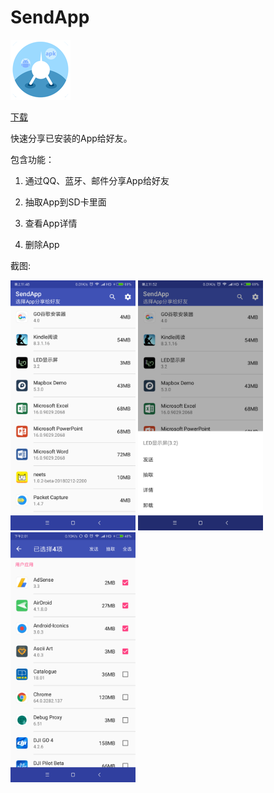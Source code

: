 # SendApp

![image](./img/send_app.png)

<a class="download-btn" href="http://ofjeo4hda.bkt.clouddn.com/SendApp/SendApp-source-v1.5-build8.apk"><i class="fa fa-android"></i> 下载</a>

快速分享已安装的App给好友。

包含功能：

1. 通过QQ、蓝牙、邮件分享App给好友

2. 抽取App到SD卡里面

3. 查看App详情

4. 删除App

截图:

<img src="./img/send-app1.png" width="200px" height="auto"/>
<img src="./img/send-app2.png" width="200px" height="auto"/>
<img src="./img/send-app3.png" width="200px" height="auto"/>
